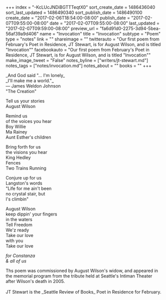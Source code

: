 +++
index = "-KcLUcJNDiBGTTTeqtX0"
sort_create_date = 1486436040
sort_last_updated = 1486490340
sort_publish_date = 1486490100
create_date = "2017-02-06T18:54:00-08:00"
publish_date = "2017-02-07T09:55:00-08:00"
date = "2017-02-07T09:55:00-08:00"
last_updated = "2017-02-07T09:59:00-08:00"
preview_url = "fa6d91d0-2275-3d94-5bea-56af39a9d406"
name = "Invocation"
title = "Invocation"
subtype = "Poem"
type = "notes"
link = ""
shareimage = ""
twitterauto = "Our first poem from February's Poet in Residence, JT Stewart, is for August Wilson, and is titled \"Invocation\""
facebookauto = "Our first poem from February's Poet in Residence, JT Stewart, is for August Wilson, and is titled \"Invocation\""
make_image_tweet = "False"
notes_byline = ["writers/jt-stewart.md"]
notes_tags = ["notes/invocation.md"]
notes_about = ""
books = ""
+++
<p class="intro">_And God said "&hellip; I'm lonely_<br>
_I'll make me a world."_<br>
— James Weldon Johnson<br>
"The Creation"</p>

Tell us your stories<br>
August Wilson

Remind us<br>
of the voices you hear<br>
Boy Willie<br>
Ma Rainey<br>
Aunt Esther's children

Bring forth for us<br>
the visions you hear<br>
King Hedley<br>
Fences<br>
Two Trains Running

Conjure up for us<br>
Langston's words<br>
"Life for me ain't been<br>
no crystal stair, but<br>
I's climbin"

August Wilson<br>
keep dippin' your fingers<br>
in the waters<br>
Tell Freedom<br>
We'z ready<br>
Take our love<br>
with you<br>
Take our love

_for Constanza_<br>
_&amp; all of us_

<p class="poem-footer">Ths poem was commissioned by August Wilson's widow, and appeared in the memorial program from the tribute held at Seattle's Intiman Theater after Wilson's death in 2005. <br><br>JT Stewart is the _Seattle Review of Books_ Poet in Residence for February.</p>